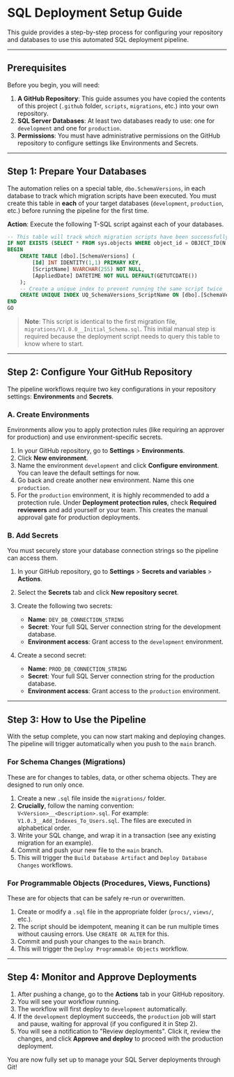 # SQL Deployment Setup Guide

This guide provides a step-by-step process for configuring your repository and databases to use this automated SQL deployment pipeline.

---

## Prerequisites

Before you begin, you will need:

1.  **A GitHub Repository**: This guide assumes you have copied the contents of this project (`.github` folder, `scripts`, `migrations`, etc.) into your own repository.
2.  **SQL Server Databases**: At least two databases ready to use: one for `development` and one for `production`.
3.  **Permissions**: You must have administrative permissions on the GitHub repository to configure settings like Environments and Secrets.

---

## Step 1: Prepare Your Databases

The automation relies on a special table, `dbo.SchemaVersions`, in each database to track which migration scripts have been executed. You must create this table in **each** of your target databases (`development`, `production`, etc.) before running the pipeline for the first time.

**Action**: Execute the following T-SQL script against each of your databases.

```sql
-- This table will track which migration scripts have been successfully applied.
IF NOT EXISTS (SELECT * FROM sys.objects WHERE object_id = OBJECT_ID(N'[dbo].[SchemaVersions]') AND type in (N'U'))
BEGIN
    CREATE TABLE [dbo].[SchemaVersions] (
        [Id] INT IDENTITY(1,1) PRIMARY KEY,
        [ScriptName] NVARCHAR(255) NOT NULL,
        [AppliedDate] DATETIME NOT NULL DEFAULT(GETUTCDATE())
    );
    -- Create a unique index to prevent running the same script twice
    CREATE UNIQUE INDEX UQ_SchemaVersions_ScriptName ON [dbo].[SchemaVersions]([ScriptName]);
END
GO
```
> **Note**: This script is identical to the first migration file, `migrations/V1.0.0__Initial_Schema.sql`. This initial manual step is required because the deployment script needs to query this table to know where to start.

---

## Step 2: Configure Your GitHub Repository

The pipeline workflows require two key configurations in your repository settings: **Environments** and **Secrets**.

### A. Create Environments

Environments allow you to apply protection rules (like requiring an approver for production) and use environment-specific secrets.

1.  In your GitHub repository, go to **Settings** > **Environments**.
2.  Click **New environment**.
3.  Name the environment `development` and click **Configure environment**. You can leave the default settings for now.
4.  Go back and create another new environment. Name this one `production`.
5.  For the `production` environment, it is highly recommended to add a protection rule. Under **Deployment protection rules**, check **Required reviewers** and add yourself or your team. This creates the manual approval gate for production deployments.

### B. Add Secrets

You must securely store your database connection strings so the pipeline can access them.

1.  In your GitHub repository, go to **Settings** > **Secrets and variables** > **Actions**.
2.  Select the **Secrets** tab and click **New repository secret**.
3.  Create the following two secrets:
    *   **Name**: `DEV_DB_CONNECTION_STRING`
    *   **Secret**: Your full SQL Server connection string for the development database.
    *   **Environment access**: Grant access to the `development` environment.

4.  Create a second secret:
    *   **Name**: `PROD_DB_CONNECTION_STRING`
    *   **Secret**: Your full SQL Server connection string for the production database.
    *   **Environment access**: Grant access to the `production` environment.

---

## Step 3: How to Use the Pipeline

With the setup complete, you can now start making and deploying changes. The pipeline will trigger automatically when you push to the `main` branch.

### For Schema Changes (Migrations)

These are for changes to tables, data, or other schema objects. They are designed to run only once.

1.  Create a new `.sql` file inside the `migrations/` folder.
2.  **Crucially**, follow the naming convention: `V<Version>__<Description>.sql`. For example: `V1.0.3__Add_Indexes_To_Users.sql`. The files are executed in alphabetical order.
3.  Write your SQL change, and wrap it in a transaction (see any existing migration for an example).
4.  Commit and push your new file to the `main` branch.
5.  This will trigger the `Build Database Artifact` and `Deploy Database Changes` workflows.

### For Programmable Objects (Procedures, Views, Functions)

These are for objects that can be safely re-run or overwritten.

1.  Create or modify a `.sql` file in the appropriate folder (`procs/`, `views/`, etc.).
2.  The script should be idempotent, meaning it can be run multiple times without causing errors. Use `CREATE OR ALTER` for this.
3.  Commit and push your changes to the `main` branch.
4.  This will trigger the `Deploy Programmable Objects` workflow.

---

## Step 4: Monitor and Approve Deployments

1.  After pushing a change, go to the **Actions** tab in your GitHub repository.
2.  You will see your workflow running.
3.  The workflow will first deploy to `development` automatically.
4.  If the `development` deployment succeeds, the `production` job will start and pause, waiting for approval (if you configured it in Step 2).
5.  You will see a notification to "Review deployments". Click it, review the changes, and click **Approve and deploy** to proceed with the production deployment.

You are now fully set up to manage your SQL Server deployments through Git!


